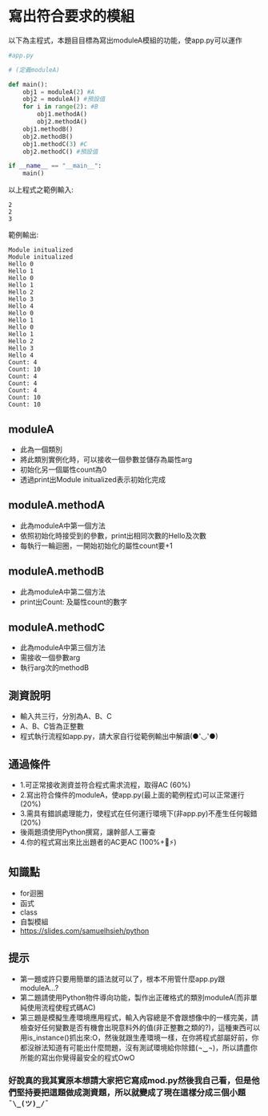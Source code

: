 # 寫出符合要求的模組
以下為主程式，本題目目標為寫出moduleA模組的功能，使app.py可以運作
```py
#app.py

# (定義moduleA)

def main():
    obj1 = moduleA(2) #A
    obj2 = moduleA() #預設值
    for i in range(2): #B
        obj1.methodA()
        obj2.methodA()
    obj1.methodB()
    obj2.methodB()
    obj1.methodC(3) #C
    obj2.methodC() #預設值

if __name__ == "__main__":
    main()
```
以上程式之範例輸入:
```
2
2
3
```

範例輸出:
```
Module initualized
Module initualized
Hello 0
Hello 1
Hello 0
Hello 1
Hello 2
Hello 3
Hello 4
Hello 0
Hello 1
Hello 0
Hello 1
Hello 2
Hello 3
Hello 4
Count: 4
Count: 10
Count: 4
Count: 4
Count: 4
Count: 10
Count: 10
```
## moduleA
- 此為一個類別
- 將此類別實例化時，可以接收一個參數並儲存為屬性arg
- 初始化另一個屬性count為0
- 透過print出Module initualized表示初始化完成

## moduleA.methodA
- 此為moduleA中第一個方法
- 依照初始化時接受到的參數，print出相同次數的Hello及次數
- 每執行一輪迴圈，一開始初始化的屬性count要+1

## moduleA.methodB
- 此為moduleA中第二個方法
- print出Count: 及屬性count的數字

## moduleA.methodC
- 此為moduleA中第三個方法
- 需接收一個參數arg
- 執行arg次的methodB

## 測資說明
- 輸入共三行，分別為A、B、C
- A、B、C皆為正整數
- 程式執行流程如app.py，請大家自行從範例輸出中解讀(●'◡'●)

## 通過條件
- 1.可正常接收測資並符合程式需求流程，取得AC (60%)
- 2.寫出符合條件的moduleA，使app.py(最上面的範例程式)可以正常運行 (20%)
- 3.需具有錯誤處理能力，使程式在任何運行環境下(非app.py)不產生任何報錯 (20%)
- 後兩題須使用Python撰寫，讓幹部人工審查
- 4.你的程式寫出來比出題者的AC更AC (100%+🛐⚡)

## 知識點
- for迴圈
- 函式
- class
- 自製模組
- https://slides.com/samuelhsieh/python

## 提示
- 第一題或許只要用簡單的語法就可以了，根本不用管什麼app.py跟moduleA...?
- 第二題請使用Python物件導向功能，製作出正確格式的類別moduleA(而非單純使用流程使程式碼AC)
- 第三題是模擬生產環境應用程式，輸入內容總是不會跟想像中的一樣完美，請檢查好任何變數是否有機會出現意料外的值(非正整數之類的?)，這種東西可以用is_instance()抓出來:O，然後就跟生產環境一樣，在你將程式部屬好前，你都沒辦法知道有可能出什麼問題，沒有測試環境給你除錯(¬‿¬)，所以請盡你所能的寫出你覺得最安全的程式OwO

### 好說真的我其實原本想請大家把它寫成mod.py然後我自己看，但是他們堅持要把這題做成測資題，所以就變成了現在這樣分成三個小題`¯\_(ツ)_/¯`